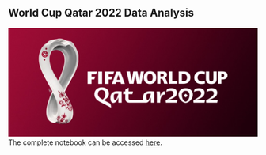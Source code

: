 ## World Cup Qatar 2022 Data Analysis 
![world-cup](images/fifa22.jpg)
The complete notebook can be accessed [here](https://nbviewer.org/github/OssaMajali/WorldCupQatar2022/blob/main/FIFA22.ipynb).

